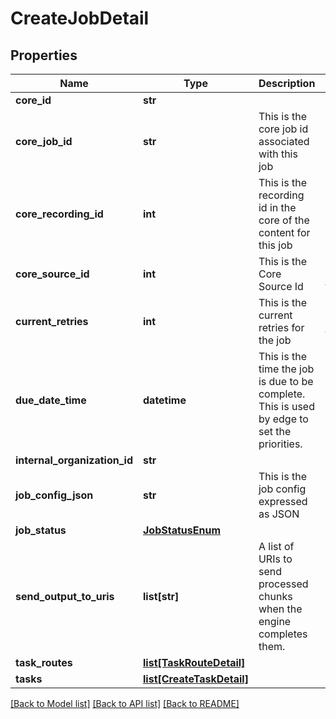 # CreateJobDetail

## Properties
Name | Type | Description | Notes
------------ | ------------- | ------------- | -------------
**core_id** | **str** |  | [optional] 
**core_job_id** | **str** | This is the core job id associated with this job | [optional] 
**core_recording_id** | **int** | This is the recording id in the core of the content for this job | [optional] 
**core_source_id** | **int** | This is the Core Source Id | [optional] [default to 0]
**current_retries** | **int** | This is the current retries for the job | [optional] [default to 0]
**due_date_time** | **datetime** | This is the time the job is due to be complete.  This is used by edge to set the priorities. | [optional] 
**internal_organization_id** | **str** |  | 
**job_config_json** | **str** | This is the job config expressed as JSON | [optional] 
**job_status** | [**JobStatusEnum**](JobStatusEnum.md) |  | [optional] 
**send_output_to_uris** | **list[str]** | A list of URIs to send processed chunks when the engine completes them. | [optional] 
**task_routes** | [**list[TaskRouteDetail]**](TaskRouteDetail.md) |  | [optional] 
**tasks** | [**list[CreateTaskDetail]**](CreateTaskDetail.md) |  | [optional] 

[[Back to Model list]](../README.md#documentation-for-models) [[Back to API list]](../README.md#documentation-for-api-endpoints) [[Back to README]](../README.md)


